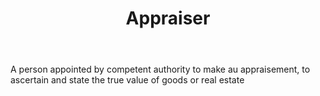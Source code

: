 ---
title: Appraiser
letter: A
permalink: "/definitions/appraiser.html"
body: A person appointed by competent authority to make au appraisement, to ascertain
  and state the true value of goods or real estate
published_at: '2018-07-07'
layout: post
---
